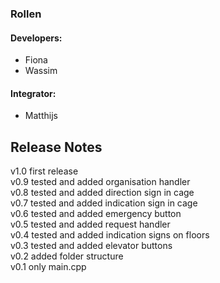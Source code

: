 ### Rollen
#### Developers:
- Fiona
- Wassim
#### Integrator:
- Matthijs

## Release Notes
v1.0 first release <br> 
v0.9 tested and added organisation handler <br>
v0.8 tested and added direction sign in cage <br>
v0.7 tested and added indication sign in cage <br>
v0.6 tested and added emergency button <br>
v0.5 tested and added request handler <br>
v0.4 tested and added indication signs on floors <br>
v0.3 tested and added elevator buttons <br>
v0.2 added folder structure <br>
v0.1 only main.cpp <br>